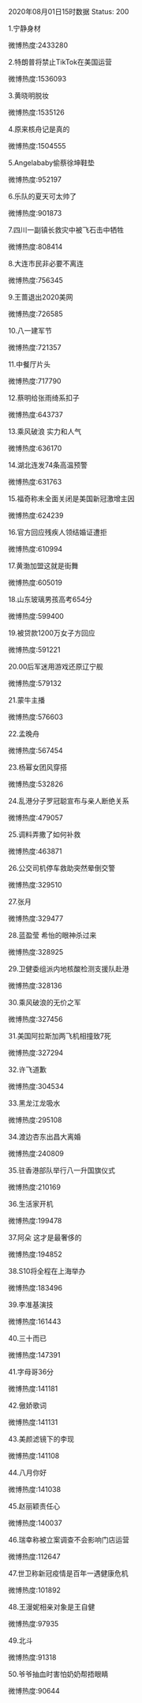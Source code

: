2020年08月01日15时数据
Status: 200

1.宁静身材

微博热度:2433280

2.特朗普将禁止TikTok在美国运营

微博热度:1536093

3.黄晓明脱妆

微博热度:1535126

4.原来核舟记是真的

微博热度:1504555

5.Angelababy偷蔡徐坤鞋垫

微博热度:952197

6.乐队的夏天可太帅了

微博热度:901873

7.四川一副镇长救灾中被飞石击中牺牲

微博热度:808414

8.大连市民非必要不离连

微博热度:756345

9.王蔷退出2020美网

微博热度:726585

10.八一建军节

微博热度:721357

11.中餐厅片头

微博热度:717790

12.蔡明给张雨绮系扣子

微博热度:643737

13.乘风破浪 实力和人气

微博热度:636170

14.湖北连发74条高温预警

微博热度:631763

15.福奇称未全面关闭是美国新冠激增主因

微博热度:624239

16.官方回应残疾人领结婚证遭拒

微博热度:610994

17.黄渤加盟这就是街舞

微博热度:605019

18.山东玻璃男孩高考654分

微博热度:599400

19.被贷款1200万女子方回应

微博热度:591221

20.00后军迷用游戏还原辽宁舰

微博热度:579132

21.蒙牛主播

微博热度:576603

22.孟晚舟

微博热度:567454

23.杨幂女团风穿搭

微博热度:532826

24.乱港分子罗冠聪宣布与亲人断绝关系

微博热度:479057

25.调料弄撒了如何补救

微博热度:463871

26.公交司机停车救助突然晕倒交警

微博热度:329510

27.张月

微博热度:329477

28.蓝盈莹 希怡的眼神杀过来

微博热度:328925

29.卫健委组派内地核酸检测支援队赴港

微博热度:328136

30.乘风破浪的无价之军

微博热度:327456

31.美国阿拉斯加两飞机相撞致7死

微博热度:327294

32.许飞道歉

微博热度:304534

33.黑龙江龙吸水

微博热度:295108

34.渡边杏东出昌大离婚

微博热度:240809

35.驻香港部队举行八一升国旗仪式

微博热度:210169

36.生活家开机

微博热度:199478

37.阿朵 这才是最奢侈的

微博热度:194852

38.S10将全程在上海举办

微博热度:183496

39.李准基演技

微博热度:161443

40.三十而已

微博热度:147391

41.字母哥36分

微博热度:141181

42.傲娇歌词

微博热度:141131

43.美颜滤镜下的李现

微博热度:141108

44.八月你好

微博热度:141038

45.赵丽颖责任心

微博热度:140037

46.瑞幸称被立案调查不会影响门店运营

微博热度:112647

47.世卫称新冠疫情是百年一遇健康危机

微博热度:101892

48.王漫妮相亲对象是王自健

微博热度:97935

49.北斗

微博热度:91318

50.爷爷抽血时害怕奶奶帮捂眼睛

微博热度:90644

